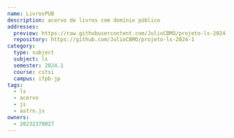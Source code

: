 ```yaml
---
name: LivrosPUB
description: acervo de livros com domínio público
addresses:
  preview: https://raw.githubusercontent.com/JulioCBMO/projeto-ls-2024-1/master/preview.png
  repository: https://github.com/JulioCBMO/projeto-ls-2024-1
category:
  type: subject
  subject: ls
  semester: 2024.1
  course: cstsi
  campus: ifpb-jp
tags:
  - ls
  - acervo
  - js
  - astro.js
owners:
  - 20232370027
---
```

